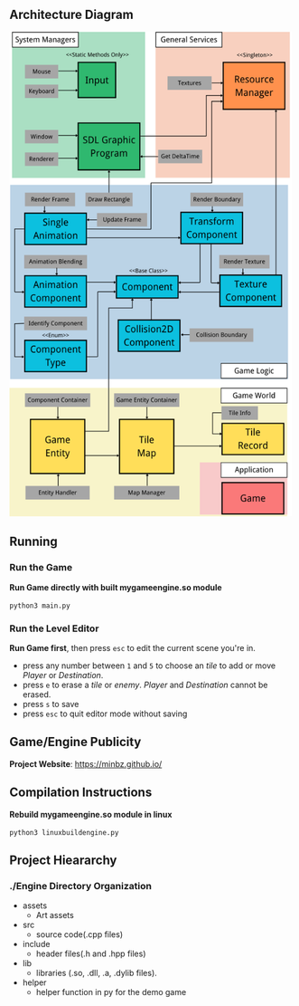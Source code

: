 ## Architecture Diagram
<img src="assets/architecture%20diagram.png" alt="Architecture Diagram" width="500"/>

## Running

### Run the Game

**Run Game directly with built mygameengine.so module**

`python3 main.py`

### Run the Level Editor

**Run Game first**, then press `esc` to edit the current scene you're in.

- press any number between `1` and `5` to choose an _tile_ to add or move _Player_ or _Destination_.
- press `e` to erase a _tile_ or _enemy_. _Player_ and _Destination_ cannot be erased.
- press `s` to save
- press `esc` to quit editor mode without saving

## Game/Engine Publicity

**Project Website**: https://minbz.github.io/

## Compilation Instructions

**Rebuild mygameengine.so module in linux**

`python3 linuxbuildengine.py`

## Project Hieararchy

### ./Engine Directory Organization

- assets
  - Art assets
- src
  - source code(.cpp files) 
- include
  - header files(.h and .hpp files)
- lib
  - libraries (.so, .dll, .a, .dylib files).
- helper
  - helper function in py for the demo game
